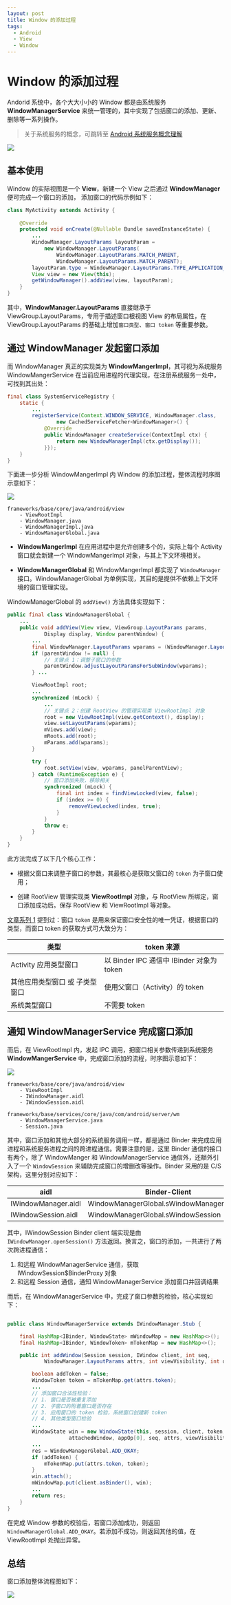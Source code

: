 ```yaml
---
layout: post
title: Window 的添加过程
tags:
  - Android
  - View
  - Window
---
```


# Window 的添加过程
Andorid 系统中，各个大大小小的 Window 都是由系统服务 **WindowManagerService** 来统一管理的，其中实现了包括窗口的添加、更新、删除等一系列操作。
> 关于系统服务的概念，可跳转至 [Android 系统服务概念理解]()

![](/img/posts/post-wms.png)

## 基本使用
Window 的实际视图是一个 **View**，新建一个 View 之后通过 **WindowManager** 便可完成一个窗口的添加，
添加窗口的代码示例如下：
```java
class MyActivity extends Activity {
    
    @Override
    protected void onCreate(@Nullable Bundle savedInstanceState) {
        ...
        WindowManager.LayoutParams layoutParam = 
            new WindowManager.LayoutParams(
                WindowManager.LayoutParams.MATCH_PARENT, 
                WindowManager.LayoutParams.MATCH_PARENT);
        layoutParam.type = WindowManager.LayoutParams.TYPE_APPLICATION_MEDIA;
        View view = new View(this);
        getWindowManager().addView(view, layoutParam);
    }
}
```

其中，**WindowManager.LayoutParams** 直接继承于 ViewGroup.LayoutParams，专用于描述窗口根视图 View 的布局属性，在 ViewGroup.LayoutParams 的基础上增加`窗口类型`、`窗口 token` 等重要参数。

## 通过 WindowManager 发起窗口添加
而 WindowManager 真正的实现类为 **WindowMangerImpl**，其可视为系统服务 WindowMangerService 在当前应用进程的代理实现，在注册系统服务一处中，可找到其出处：
```java
final class SystemServiceRegistry {
    static {
        ...
        registerService(Context.WINDOW_SERVICE, WindowManager.class,
                new CachedServiceFetcher<WindowManager>() {
            @Override
            public WindowManager createService(ContextImpl ctx) {
                return new WindowManagerImpl(ctx.getDisplay());
            }});
    }
}
```

下面进一步分析 WindowMangerImpl 内 Window 的添加过程，整体流程时序图示意如下：

![](/img/posts/post-window_add1.png)

<!-- Title: Window 的添加过程
participant WindowManagerImpl
participant WindowManagerGlobal
participant ViewRootImpl
participant ...

WindowManagerImpl->WindowManagerGlobal: addView(view, params)
WindowManagerGlobal->ViewRootImpl: addView()
Note right of WindowManagerGlobal: 如果为子窗口，调整布局参数
ViewRootImpl->...: setView()
...-\->ViewRootImpl: res -->

```light
frameworks/base/core/java/android/view
    - ViewRootImpl
    - WindowManager.java
    - WindowManagerImpl.java
    - WindowManagerGlobal.java
```

- **WindowMangerImpl** 在应用进程中是允许创建多个的，实际上每个 Activity 窗口就会新建一个 WindowMangerImpl 对象，与其上下文环境相关。

- **WindowManagerGlobal** 和 WindowMangerImpl 都实现了 `WindowManager` 接口。WindowManagerGlobal 为单例实现，其目的是提供不依赖上下文环境的窗口管理实现。

WindowManagerGlobal 的 `addView()` 方法具体实现如下：
```java
public final class WindowManagerGlobal {
    ...
    public void addView(View view, ViewGroup.LayoutParams params,
            Display display, Window parentWindow) {
        ...      
        final WindowManager.LayoutParams wparams = (WindowManager.LayoutParams) params;
        if (parentWindow != null) {
            // 关键点 1：调整子窗口的参数
            parentWindow.adjustLayoutParamsForSubWindow(wparams);
        } ...

        ViewRootImpl root;
        ...
        synchronized (mLock) {
            ...
            // 关键点 2：创建 RootView 的管理实现类 ViewRootImpl 对象
            root = new ViewRootImpl(view.getContext(), display);
            view.setLayoutParams(wparams);
            mViews.add(view);
            mRoots.add(root);
            mParams.add(wparams);
        }

        try {
            root.setView(view, wparams, panelParentView);
        } catch (RuntimeException e) {
            // 窗口添加失败，移除相关
            synchronized (mLock) {
                final int index = findViewLocked(view, false);
                if (index >= 0) {
                    removeViewLocked(index, true);
                }
            }
            throw e;
        }
    }
}
```

此方法完成了以下几个核心工作：

- 根据父窗口来调整子窗口的参数，其最核心是获取父窗口的 `token` 为子窗口使用；
   
- 创建 RootView 管理实现类 **ViewRootImpl** 对象，与 RootView 所绑定，窗口添加成功后。保存 RootView 和 ViewRootImpl 等对象。

[文章系列 1]() 提到过：窗口 `token` 是用来保证窗口安全性的唯一凭证，根据窗口的类型，而窗口 token 的获取方式可大致分为：

|类型|token 来源
|--|--
| Activity 应用类型窗口 | 以 Binder IPC 通信中 IBinder 对象为 token
| 其他应用类型窗口 或 子类型窗口 | 使用父窗口（Activity）的 token
| 系统类型窗口 | 不需要 token

## 通知 WindowManagerService 完成窗口添加
而后，在 ViewRootImpl 内，发起 IPC 调用，把窗口相关参数传递到系统服务 **WindowMangerService** 中，完成窗口添加的流程，时序图示意如下：

![](/img/posts/post-window_add2.png)

<!-- Title: Window 的添加过程
participant ViewRootImpl
participant IWindowSession$BinderProxy
participant Session
participant WindowManagerService

ViewRootImpl->IWindowSession$BinderProxy: setView()
IWindowSession$BinderProxy->>Session: addToDisplayAsUser()
Note right of IWindowSession$BinderProxy: <- 应用进程 ｜ 系统服务进程 ->
Session->WindowManagerService: addToDisplayAsUser()
WindowManagerService->WindowManagerService: addWindow()
Note right of WindowManagerService: 验证窗口参数的合法性
WindowManagerService-\->Session: res
Session-\->>IWindowSession$BinderProxy: res
IWindowSession$BinderProxy->ViewRootImpl:res
Note right of ViewRootImpl: 添加窗口成功或失败抛出异常 -->

```light
frameworks/base/core/java/android/view
    - ViewRootImpl
    - IWindowManager.aidl
    - IWindowSession.aidl

frameworks/base/services/core/java/com/android/server/wm
    - WindowManagerService.java
    - Session.java
```

其中，窗口添加和其他大部分的系统服务调用一样，都是通过 Binder 来完成应用进程和系统服务进程之间的跨进程通信。需要注意的是，这里 Binder 通信的接口有两个，除了 WindowManger 和 WindowManagerService 通信外，还额外引入了一个 `WindowSession` 来辅助完成窗口的增删改等操作。Binder 采用的是 C/S 架构，这里分别对应如下：

|aidl|Binder-Client|Binder-Server
|--|--|--
|IWindowManager.aidl|WindowManagerGlobal.sWindowManagerService|WindowManagerService
|IWindowSession.aidl|WindowManagerGlobal.sWindowSession|Session

其中，IWindowSession Binder client 端实现是由 `IWindowManager.openSession()` 方法返回。换言之，窗口的添加，一共进行了两次跨进程通信：
1. 和远程 WindowManagerService 通信，获取 IWindowSession$BinderProxy 对象
2. 和远程 Session 通信，通知 WindowManagerService 添加窗口并回调结果

而后，在 WindowManagerService 中，完成了窗口参数的检验，核心实现如下：
```java

public class WindowManagerService extends IWindowManager.Stub {

    final HashMap<IBinder, WindowState> mWindowMap = new HashMap<>();
    final HashMap<IBinder, WindowToken> mTokenMap = new HashMap<>();

    public int addWindow(Session session, IWindow client, int seq,
            WindowManager.LayoutParams attrs, int viewVisibility, int displayId, ...) {

        boolean addToken = false;
        WindowToken token = mTokenMap.get(attrs.token);
        ...
        // 添加窗口合法性检验：
        // 1. 窗口是否被重复添加
        // 2. 子窗口的附着窗口是否存在
        // 3. 应用窗口的 token 检验，系统窗口创建新 token
        // 4. 其他类型窗口检验
        ...
        WindowState win = new WindowState(this, session, client, token,
                    attachedWindow, appOp[0], seq, attrs, viewVisibility, displayContent);
        ...
        res = WindowManagerGlobal.ADD_OKAY;
        if (addToken) {
            mTokenMap.put(attrs.token, token);
        }
        win.attach();
        mWindowMap.put(client.asBinder(), win);
        ...
        return res;
    }
}
```

在完成 Window 参数的校验后，若窗口添加成功，则返回 `WindowManagerGlobal.ADD_OKAY`。若添加不成功，则返回其他的值，在 ViewRootImpl 处抛出异常。

## 总结

窗口添加整体流程图如下：

![](/img/posts/post-window_add3.png)




